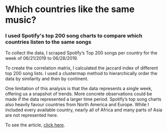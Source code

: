 # Which countries like the same music? 

### I used Spotify's top 200 song charts to compare which countries listen to the same songs

To collect the data, I scraped Spotify’s Top 200 songs per country for the week of 06/21/2019 to 06/28/2019.

To create the correlation matrix, I calculated the jaccard index of different top 200 song lists. I used a clustermap method to hierarchically order the data by similarity and then by continent.

One limitation of this analysis is that the data represents a single week, offering us a snapshot of trends. More concrete observations could be made if the data represented a larger time period. Spotify’s top song charts also heavily favour countries from North America and Europe. While I included every available country, nearly all of Africa and many parts of Asia are not represented here.

To see the article, <a href='https://amyokruk.github.io/Storytelling/'>click here</a>. 

